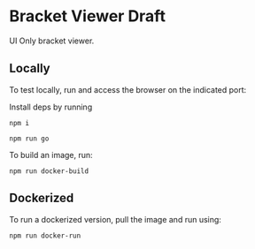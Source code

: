 # Bracket Viewer Draft

UI Only bracket viewer.

## Locally

To test locally, run and access the browser on the indicated port:

Install deps by running

```shell
npm i
```

```shell
npm run go
```

To build an image, run:

```shell
npm run docker-build
```

## Dockerized

To run a dockerized version, pull the image and run using:

```shell
npm run docker-run
```